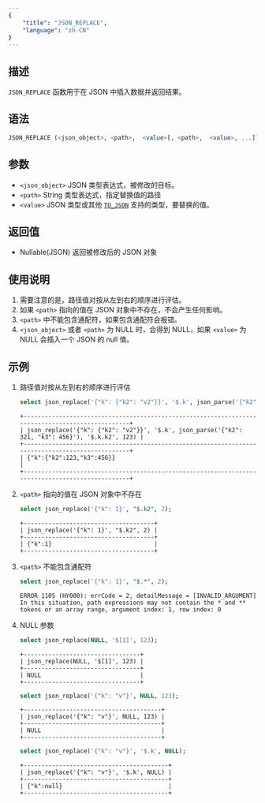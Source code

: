 ```yaml
---
{
    "title": "JSON_REPLACE",
    "language": "zh-CN"
}
---
```


## 描述
`JSON_REPLACE` 函数用于在 JSON 中插入数据并返回结果。

## 语法
```sql
JSON_REPLACE (<json_object>, <path>,  <value>[, <path>,  <value>, ...])
```

## 参数
- `<json_object>` JSON 类型表达式，被修改的目标。
- `<path>` String 类型表达式，指定替换值的路径
- `<value>` JSON 类型或其他 [`TO_JSON`](./to-json.md) 支持的类型，要替换的值。

## 返回值
- Nullable(JSON) 返回被修改后的 JSON 对象

## 使用说明
1. 需要注意的是，路径值对按从左到右的顺序进行评估。
2. 如果 `<path>` 指向的值在 JSON 对象中不存在，不会产生任何影响。
3. `<path>` 中不能包含通配符，如果包含通配符会报错。
4. `<json_object>` 或者 `<path>` 为 NULL 时，会得到 NULL，如果 `<value>` 为 NULL 会插入一个 JSON 的 null 值。

## 示例
1. 路径值对按从左到右的顺序进行评估
    ```sql
    select json_replace('{"k": {"k2": "v2"}}', '$.k', json_parse('{"k2": 321, "k3": 456}'), '$.k.k2', 123);
    ```
    ```text
    +-------------------------------------------------------------------------------------------------+
    | json_replace('{"k": {"k2": "v2"}}', '$.k', json_parse('{"k2": 321, "k3": 456}'), '$.k.k2', 123) |
    +-------------------------------------------------------------------------------------------------+
    | {"k":{"k2":123,"k3":456}}                                                                       |
    +-------------------------------------------------------------------------------------------------+
    ```
2. `<path>` 指向的值在 JSON 对象中不存在
    ```sql
    select json_replace('{"k": 1}', "$.k2", 2);
    ```
    ```text
    +-------------------------------------+
    | json_replace('{"k": 1}', "$.k2", 2) |
    +-------------------------------------+
    | {"k":1}                             |
    +-------------------------------------+
    ```
3. `<path>` 不能包含通配符
    ```sql
    select json_replace('{"k": 1}', "$.*", 2);
    ```
    ```text
    ERROR 1105 (HY000): errCode = 2, detailMessage = [INVALID_ARGUMENT] In this situation, path expressions may not contain the * and ** tokens or an array range, argument index: 1, row index: 0
    ```
4. NULL 参数
    ```sql
    select json_replace(NULL, '$[1]', 123);
    ```
    ```text
    +---------------------------------+
    | json_replace(NULL, '$[1]', 123) |
    +---------------------------------+
    | NULL                            |
    +---------------------------------+
    ```
    ```sql
    select json_replace('{"k": "v"}', NULL, 123);
    ```
    ```text
    +---------------------------------------+
    | json_replace('{"k": "v"}', NULL, 123) |
    +---------------------------------------+
    | NULL                                  |
    +---------------------------------------+
    ```
    ```sql
    select json_replace('{"k": "v"}', '$.k', NULL);
    ```
    ```text
    +-----------------------------------------+
    | json_replace('{"k": "v"}', '$.k', NULL) |
    +-----------------------------------------+
    | {"k":null}                              |
    +-----------------------------------------+
    ```